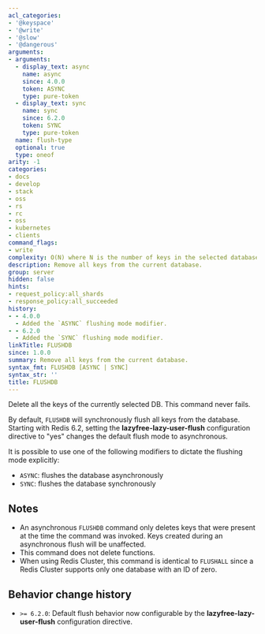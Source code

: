 ```yaml
---
acl_categories:
- '@keyspace'
- '@write'
- '@slow'
- '@dangerous'
arguments:
- arguments:
  - display_text: async
    name: async
    since: 4.0.0
    token: ASYNC
    type: pure-token
  - display_text: sync
    name: sync
    since: 6.2.0
    token: SYNC
    type: pure-token
  name: flush-type
  optional: true
  type: oneof
arity: -1
categories:
- docs
- develop
- stack
- oss
- rs
- rc
- oss
- kubernetes
- clients
command_flags:
- write
complexity: O(N) where N is the number of keys in the selected database
description: Remove all keys from the current database.
group: server
hidden: false
hints:
- request_policy:all_shards
- response_policy:all_succeeded
history:
- - 4.0.0
  - Added the `ASYNC` flushing mode modifier.
- - 6.2.0
  - Added the `SYNC` flushing mode modifier.
linkTitle: FLUSHDB
since: 1.0.0
summary: Remove all keys from the current database.
syntax_fmt: FLUSHDB [ASYNC | SYNC]
syntax_str: ''
title: FLUSHDB
---
```

Delete all the keys of the currently selected DB.
This command never fails.

By default, `FLUSHDB` will synchronously flush all keys from the database.
Starting with Redis 6.2, setting the **lazyfree-lazy-user-flush** configuration directive to "yes" changes the default flush mode to asynchronous.

It is possible to use one of the following modifiers to dictate the flushing mode explicitly:

* `ASYNC`: flushes the database asynchronously
* `SYNC`: flushes the database synchronously

## Notes

* An asynchronous `FLUSHDB` command only deletes keys that were present at the time the command was invoked. Keys created during an asynchronous flush will be unaffected.
* This command does not delete functions.
* When using Redis Cluster, this command is identical to `FLUSHALL` since a Redis Cluster supports only one database with an ID of zero.

## Behavior change history

*   `>= 6.2.0`: Default flush behavior now configurable by the **lazyfree-lazy-user-flush** configuration directive.
